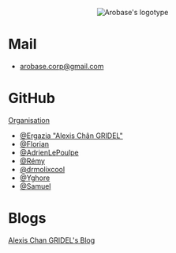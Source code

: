 <p align="center">
  <img src="https://avatars.githubusercontent.com/u/109959406" alt="Arobase's logotype"/>
                                                                    
                                                                   
  # Mail
  - arobase.corp@gmail.com

  # GitHub

  [Organisation](https://github.com/ArobaseSc)

  - [@Ergazia "Alexis Chân GRIDEL"](https://github.com/Inerska)
  - [@Florian](https://github.com/Florian99920)
  - [@AdrienLePoulpe](https://github.com/adrien99920)
  - [@Rémy](https://github.com/SLATTY54)
  - [@drmolixcool](https://github.com/drmolixcool)
  - [@Yghore](https://github.com/Yghore)
  - [@Samuel](https://github.com/Leonarddoo)

  # Blogs
  [Alexis Chan GRIDEL's Blog](https://agdl.dev)
</p>
